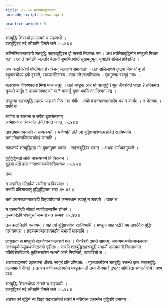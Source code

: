 ```yaml
---
title: ०५-०५ मत्स्यमण्डूककथा
unicode_script: devanagari

practice_weight: 0
---
```

शतबुद्धिः शिरस्थोऽयं लम्बते च सहस्रधीः ।  
एकबुद्धिरहं भद्रे क्रीडामि विमले जले ॥५.४३॥

कस्मिंश्चिज्जलाशये शतबुद्धिः सहस्रबुद्धिश्च द्वौ मत्स्यौ निवसतः स्म । अथ तयोरेकबुद्धिर्नाम मण्डूको मित्रतां गतः । एवं ते त्रयोऽपि जलतीरे वेलायां सुभाषितगोष्ठीसुखमनुभूय, भूयोऽपि सलिलं प्रविशन्ति ।  

अथ कदाचित्तेषां गोष्ठीगतानां तस्मिन् जलाशये समायाताः । ततः सलिलाशयं दृष्ट्वा मिथः प्रोचुः हो बहुमत्स्योऽयं ह्रदो दृश्यते, स्वल्पसलिलश्च। तत्प्रभातेऽत्रागमिष्यामः । एवमुक्त्वा स्वगृहं गताः ।  

मत्स्याश्च विषण्णवदना मिथो मन्त्रं चक्रुः । ततो मण्डूक आह भोः शतबुद्धे ! श्रुतं धीवरोक्तं भवता ? तत्किमत्र युज्यते कर्तुम् ? पलायनमवष्टम्भो वा ? यत्कर्तुं युक्तं भवति तदादिश्यतामद्य ।  

तच्छ्रुत्वा सहस्रबुद्धिः प्रहस्य आह भोः मित्र ! मा भैषीः । तयोः वचनश्रवणमात्रादेव भयं न कार्यम् । न भेतव्यम् । उक्तं च

सर्पाणां च खलानां च सर्वेषां दुष्टचेतसाम् ।  
अभिप्राया न सिध्यन्ति तेनेदं वर्तते जगत् ॥५.४४॥

तावत्तेषामागमनमपि न सम्पत्स्यते । भविष्यति तर्हि त्वां बुद्धिप्रभावेणात्मसहितं रक्षयिष्यामि । यतोऽनेकांसलिलचर्यामहं जानामि ।  

तदाकर्ण्य शतबुद्धिराह भोः युक्तमुक्तं भवता । सहस्रबुद्धिरेव भवान् । अथवा साध्विदमुच्यते ।  

बुद्धेर्बुद्धिमतां लोके नास्त्यगम्यं हि किञ्चन ।  
बुद्ध्या यतो हता नन्दाश्चाणक्येनासिपाणयः ॥५.४५॥

तथा

न यत्रास्ति गतिर्वायो रश्मीनां च विवस्वतः ।  
तत्रापि प्रविशत्याशु बुद्धिर्बुद्धिमतां सदा ॥५.४६॥

ततो वचनश्रवणमात्रादपि पितृपर्यायागतं जन्मस्थानं त्यक्तुं न शक्यते । उक्तं च

न यत्स्वर्गेऽपि सौख्यं स्याद्दिव्यस्पर्शेन शोभने ।  
कुस्थानेऽपि भवेत्पुंसां जन्मनो यत्र सम्भवः ॥५.४७॥

तन्न कदाचिदपि गन्तव्यम् । अहं त्वां बुद्धिप्रभावेण रक्षयिष्यामि । मण्डूक आह भद्रौ ! मम तावदेकैव बुद्धिः पलायनपरा । तदहमन्यजलाशयमद्यैव सभार्यो यास्यामि ।  

एवमुक्त्वा स मण्डूको रात्रावेवान्यजलाशयं गतः । धीवरैरपि प्रभाते आगत्य, जघन्यमध्यमोत्तमजलचराः मत्स्यकूर्ममण्डूककर्कटादयो गृहीताः । तावपि शतबुद्धिसहस्रबुद्धी सभार्यौ पलायमानौ चिरमात्मानं गतिविशेषविज्ञानैः कुटिलचारेण रक्षन्तौ जाले निपतितौ, व्यापादितौ च ।  

अथापराह्नसमये प्रहृष्टास्ते धीवराः स्वगृहं प्रति प्रस्थिताः । गुरुत्वाच्चैकेन शतबुद्धिः स्कन्धे कृतः सहस्रबुद्धिः प्रलम्बमानो नीयते । ततश्च वापीकण्ठोपगतेन मण्डूकेन तौ तथा नीयमानौ दृष्ट्वा अभिहिता स्वपत्नीप्रिये ! पश्य पश्य

शतबुद्धिः शिरःस्थोऽयं लम्बते च सहस्रधीः ।  
एकबुद्धिरहं भद्रे क्रीडामि विमले जले ॥५.४८॥

अतश्च वरं बुद्धिर्न सा विद्या यद्भवतोक्तं तत्रेयं मे मतिर्यत्न एकान्तेन बुद्धिरपि प्रमाणम् ।
